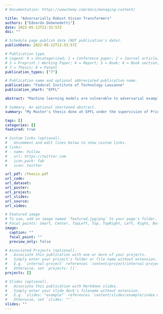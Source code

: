 ```yaml
---
# Documentation: https://wowchemy.com/docs/managing-content/

title: "Adversarially Robust Vision Transformers"
authors: ["Edoardo Debenedetti"]
date: 2022-05-12T12:33:57Z
doi: ""

# Schedule page publish date (NOT publication's date).
publishDate: 2022-05-12T12:33:57Z

# Publication type.
# Legend: 0 = Uncategorized; 1 = Conference paper; 2 = Journal article;
# 3 = Preprint / Working Paper; 4 = Report; 5 = Book; 6 = Book section;
# 7 = Thesis; 8 = Patent
publication_types: ["7"]

# Publication name and optional abbreviated publication name.
publication: "Federal Institute of Technology Lausanne"
publication_short: "EPFL"

abstract: "Machine learning models are vulnerable to adversarial examples: perturbations added to benign inputs in order to fool a model into making a wrong prediction. The most successful approach to defend against adversarial examples is adversarial training, a training technique which is theoretically principled and highly effective in practice. Adversarially trained models are more robust to adversarial perturbations, albeit at the expense of the accuracy on clean samples, leading to a robustness-accuracy trade-off. Currently, the community resorts to deeper and wider models to improve this trade-off, hence decreasing the efficiency and practicality of adversarial training. In this work we show that, by switching to Vision Transformers (in particular XCiT, a Vision Transformer variation) than the ones most commonly used (ResNets and WideResNets), we can improve this trade-off without the need to use larger models, hence improving the practicality of adversarial training. We manage to do so by finding a tailored adversarial training recipe -different from the default recipe for standard training- which leads to state-of-the-art results by a significant margin. We also show that this setup scales to larger variants of XCiT, and that models trained with this setup can be fine-tuned on other smaller datasets, such as CIFAR-10, Caltech-101, and Oxford Flowers. Moreover, we compare the adversarial perturbations of our robust XCiT to those of a robust ResNet, quantifying that the former captures more semantic attributes than the latter. To the best of our knowledge, this is the first work to establish superiority of Vision Transformer over CNNs in robust machine learning. Thus, we highly recommend the use of ViTs for adversarial training."

# Summary. An optional shortened abstract.
summary: "My Master's thesis done at EPFL under the supervision of Princeton's Vikash Sehwag and Prof. Prateek Mittal, and EPFL's Prof. Troncoso. We show that we can obtain state of the art results in adversarial training using Vision Transformers (in particular with XCiT) on ImageNet."

tags: []
categories: []
featured: true

# Custom links (optional).
#   Uncomment and edit lines below to show custom links.
# links:
# - name: Follow
#   url: https://twitter.com
#   icon_pack: fab
#   icon: twitter

url_pdf: /thesis.pdf
url_code:
url_dataset:
url_poster:
url_project:
url_slides:
url_source:
url_video:

# Featured image
# To use, add an image named `featured.jpg/png` to your page's folder. 
# Focal points: Smart, Center, TopLeft, Top, TopRight, Left, Right, BottomLeft, Bottom, BottomRight.
image:
  caption: ""
  focal_point: ""
  preview_only: false

# Associated Projects (optional).
#   Associate this publication with one or more of your projects.
#   Simply enter your project's folder or file name without extension.
#   E.g. `internal-project` references `content/project/internal-project/index.md`.
#   Otherwise, set `projects: []`.
projects: []

# Slides (optional).
#   Associate this publication with Markdown slides.
#   Simply enter your slide deck's filename without extension.
#   E.g. `slides: "example"` references `content/slides/example/index.md`.
#   Otherwise, set `slides: ""`.
slides: ""
---
```

